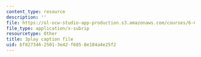 ```yaml
---
content_type: resource
description: ''
file: https://ol-ocw-studio-app-production.s3.amazonaws.com/courses/6-033-computer-system-engineering-spring-2018/bf82734625013e42f6858e184a4e25f2_r2_-2KW76ec.srt
file_type: application/x-subrip
resourcetype: Other
title: 3play caption file
uid: bf827346-2501-3e42-f685-8e184a4e25f2
---
```

